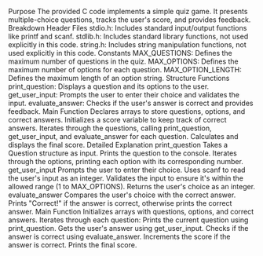 Purpose
The provided C code implements a simple quiz game. It presents multiple-choice questions, tracks the user's score, and provides feedback.
Breakdown
Header Files
stdio.h: Includes standard input/output functions like printf and scanf.
stdlib.h: Includes standard library functions, not used explicitly in this code.
string.h: Includes string manipulation functions, not used explicitly in this code.
Constants
MAX_QUESTIONS: Defines the maximum number of questions in the quiz.
MAX_OPTIONS: Defines the maximum number of options for each question.
MAX_OPTION_LENGTH: Defines the maximum length of an option string.
Structure
Functions
print_question: Displays a question and its options to the user.
get_user_input: Prompts the user to enter their choice and validates the input.
evaluate_answer: Checks if the user's answer is correct and provides feedback.
Main Function
Declares arrays to store questions, options, and correct answers.
Initializes a score variable to keep track of correct answers.
Iterates through the questions, calling print_question, get_user_input, and evaluate_answer for each question.
Calculates and displays the final score.
Detailed Explanation
print_question
Takes a Question structure as input.
Prints the question to the console.
Iterates through the options, printing each option with its corresponding number.
get_user_input
Prompts the user to enter their choice.
Uses scanf to read the user's input as an integer.
Validates the input to ensure it's within the allowed range (1 to MAX_OPTIONS).
Returns the user's choice as an integer.
evaluate_answer
Compares the user's choice with the correct answer.
Prints "Correct!" if the answer is correct, otherwise prints the correct answer.
Main Function
Initializes arrays with questions, options, and correct answers.
Iterates through each question:
Prints the current question using print_question.
Gets the user's answer using get_user_input.
Checks if the answer is correct using evaluate_answer.
Increments the score if the answer is correct.
Prints the final score.

